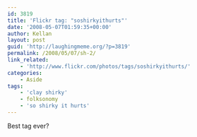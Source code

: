 ```yaml
---
id: 3819
title: 'Flickr tag: "soshirkyithurts"'
date: '2008-05-07T01:59:35+00:00'
author: Kellan
layout: post
guid: 'http://laughingmeme.org/?p=3819'
permalink: /2008/05/07/sh-2/
link_related:
    - 'http://www.flickr.com/photos/tags/soshirkyithurts/'
categories:
    - Aside
tags:
    - 'clay shirky'
    - folksonomy
    - 'so shirky it hurts'
---
```


Best tag ever?